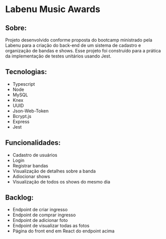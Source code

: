 # Labenu Music Awards

## Sobre:
Projeto desenvolvido conforme proposta do bootcamp ministrado pela Labenu para a criação do back-end de um sistema de cadastro e organização de bandas e shows. Esse projeto foi construído para a prática da implementação de testes unitários usando Jest.

## Tecnologias:
* Typescript
* Node
* MySQL
* Knex
* UUID
* Json-Web-Token
* Bcrypt.js
* Express
* Jest

## Funcionalidades:
* Cadastro de usuários
* Login
* Registrar bandas
* Visualização de detalhes sobre a banda
* Adiocionar shows
* Visualização de todos os shows do mesmo dia

## Backlog:
* Endpoint de criar ingresso
* Endpoint de comprar ingresso
* Endpoint de adicionar foto
* Endpoint de visualizar todas as fotos
* Página do front end em React do endpoint acima
